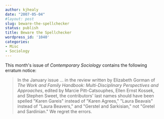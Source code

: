 ```yaml
---
author: kjhealy
date: "2007-05-04"
#layout: post
slug: beware-the-spellchecker
status: publish
title: Beware the Spellchecker
wordpress_id: '1040'
categories:
- Misc
- Sociology
---
```


This month's issue of *Contemporary Sociology* contains the following erratum notice:

> In the January issue … in the review written by Elizabeth Gorman of *The Work and Family Handbook: Multi-Disciplinary Perspectives and Approaches*, edited by Marcie Pitt-Catsouphes, Ellen Ernst Kossek, and Stephen Sweet, the contributors' last names should have been spelled "Karen Gareis" instead of "Karen Agrees," "Laura Beavais" instead of "Laura Beavers," and "Gerstel and Sarkisian," not "Gretel and Sardinian." We regret the errors.
